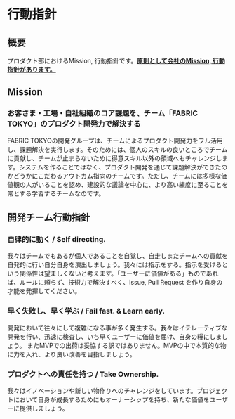 # 行動指針

## 概要

プロダクト部におけるMission, 行動指針です。**[原則として会社のMission, 行動指針があります。](https://corp.fabric-tokyo.com/about)**

## Mission

### お客さま・工場・自社組織のコア課題を、チーム「FABRIC TOKYO」のプロダクト開発力で解決する

FABRIC TOKYOの開発グループは、チームによるプロダクト開発力をフル活用し、課題解決を実行します。そのためには、個人のスキルの良いところでチームに貢献し、チームが止まらないために得意スキル以外の領域へもチャレンジします。システムを作ることではなく、プロダクト開発を通じて課題解決ができたのかどうかにこだわるアウトカム指向のチームです。ただし、チームには多様な価値観の人がいることを認め、建設的な議論を中心に、より高い練度に至ることを常とする学習するチームなのです。

## 開発チーム行動指針

### 自律的に動く / Self directing.

我々はチームでもあるが個人であることを自覚し、自走しまたチームへの貢献を自発的に行い自分自身を演出しましょう。我々には指示をする。指示を受けるという関係性は望ましくないと考えます。「ユーザーに価値がある」ものであれば、ルールに頼らず、技術力で解決すべく、Issue, Pull Request を作り自身の才能を発揮してください。

### 早く失敗し、早く学ぶ / Fail fast. & Learn early.

開発において往々にして複雑になる事が多く発生する。我々はイテレーティブな開発を行い、迅速に検査し、いち早くユーザーに価値を届け、自身の糧にしましょう。
またMVPでの出荷は妥協する訳ではありません。MVPの中で本質的な物に力を入れ、より良い改善を目指しましょう。

### プロダクトへの責任を持つ / Take Ownership.

我々はイノベーションや新しい物作りへのチャレンジをしています。プロジェクトにおいて自身が成長するためにもオーナーシップを持ち、新たな価値をユーザーに提供しましょう。

